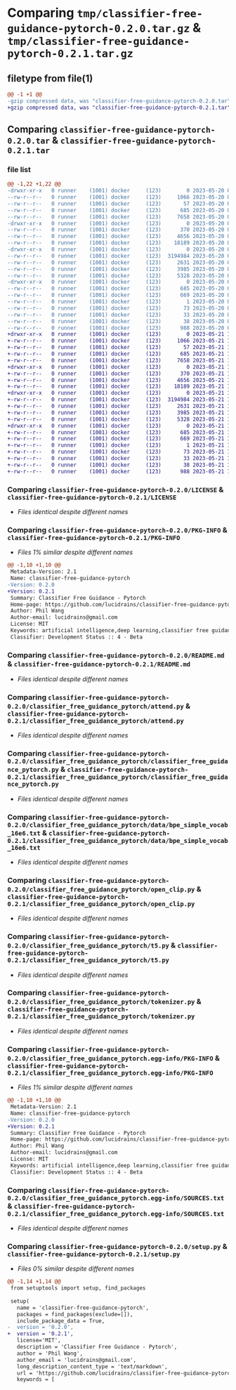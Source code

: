 # Comparing `tmp/classifier-free-guidance-pytorch-0.2.0.tar.gz` & `tmp/classifier-free-guidance-pytorch-0.2.1.tar.gz`

## filetype from file(1)

```diff
@@ -1 +1 @@
-gzip compressed data, was "classifier-free-guidance-pytorch-0.2.0.tar", last modified: Sat May 20 00:54:29 2023, max compression
+gzip compressed data, was "classifier-free-guidance-pytorch-0.2.1.tar", last modified: Sun May 21 18:40:22 2023, max compression
```

## Comparing `classifier-free-guidance-pytorch-0.2.0.tar` & `classifier-free-guidance-pytorch-0.2.1.tar`

### file list

```diff
@@ -1,22 +1,22 @@
-drwxr-xr-x   0 runner    (1001) docker     (123)        0 2023-05-20 00:54:29.778939 classifier-free-guidance-pytorch-0.2.0/
--rw-r--r--   0 runner    (1001) docker     (123)     1066 2023-05-20 00:54:14.000000 classifier-free-guidance-pytorch-0.2.0/LICENSE
--rw-r--r--   0 runner    (1001) docker     (123)       57 2023-05-20 00:54:14.000000 classifier-free-guidance-pytorch-0.2.0/MANIFEST.in
--rw-r--r--   0 runner    (1001) docker     (123)      685 2023-05-20 00:54:29.778939 classifier-free-guidance-pytorch-0.2.0/PKG-INFO
--rw-r--r--   0 runner    (1001) docker     (123)     7658 2023-05-20 00:54:14.000000 classifier-free-guidance-pytorch-0.2.0/README.md
-drwxr-xr-x   0 runner    (1001) docker     (123)        0 2023-05-20 00:54:29.774939 classifier-free-guidance-pytorch-0.2.0/classifier_free_guidance_pytorch/
--rw-r--r--   0 runner    (1001) docker     (123)      370 2023-05-20 00:54:14.000000 classifier-free-guidance-pytorch-0.2.0/classifier_free_guidance_pytorch/__init__.py
--rw-r--r--   0 runner    (1001) docker     (123)     4656 2023-05-20 00:54:14.000000 classifier-free-guidance-pytorch-0.2.0/classifier_free_guidance_pytorch/attend.py
--rw-r--r--   0 runner    (1001) docker     (123)    18189 2023-05-20 00:54:14.000000 classifier-free-guidance-pytorch-0.2.0/classifier_free_guidance_pytorch/classifier_free_guidance_pytorch.py
-drwxr-xr-x   0 runner    (1001) docker     (123)        0 2023-05-20 00:54:29.774939 classifier-free-guidance-pytorch-0.2.0/classifier_free_guidance_pytorch/data/
--rw-r--r--   0 runner    (1001) docker     (123)  3194984 2023-05-20 00:54:14.000000 classifier-free-guidance-pytorch-0.2.0/classifier_free_guidance_pytorch/data/bpe_simple_vocab_16e6.txt
--rw-r--r--   0 runner    (1001) docker     (123)     2631 2023-05-20 00:54:14.000000 classifier-free-guidance-pytorch-0.2.0/classifier_free_guidance_pytorch/open_clip.py
--rw-r--r--   0 runner    (1001) docker     (123)     3985 2023-05-20 00:54:14.000000 classifier-free-guidance-pytorch-0.2.0/classifier_free_guidance_pytorch/t5.py
--rw-r--r--   0 runner    (1001) docker     (123)     5328 2023-05-20 00:54:14.000000 classifier-free-guidance-pytorch-0.2.0/classifier_free_guidance_pytorch/tokenizer.py
-drwxr-xr-x   0 runner    (1001) docker     (123)        0 2023-05-20 00:54:29.774939 classifier-free-guidance-pytorch-0.2.0/classifier_free_guidance_pytorch.egg-info/
--rw-r--r--   0 runner    (1001) docker     (123)      685 2023-05-20 00:54:29.000000 classifier-free-guidance-pytorch-0.2.0/classifier_free_guidance_pytorch.egg-info/PKG-INFO
--rw-r--r--   0 runner    (1001) docker     (123)      669 2023-05-20 00:54:29.000000 classifier-free-guidance-pytorch-0.2.0/classifier_free_guidance_pytorch.egg-info/SOURCES.txt
--rw-r--r--   0 runner    (1001) docker     (123)        1 2023-05-20 00:54:29.000000 classifier-free-guidance-pytorch-0.2.0/classifier_free_guidance_pytorch.egg-info/dependency_links.txt
--rw-r--r--   0 runner    (1001) docker     (123)       73 2023-05-20 00:54:29.000000 classifier-free-guidance-pytorch-0.2.0/classifier_free_guidance_pytorch.egg-info/requires.txt
--rw-r--r--   0 runner    (1001) docker     (123)       33 2023-05-20 00:54:29.000000 classifier-free-guidance-pytorch-0.2.0/classifier_free_guidance_pytorch.egg-info/top_level.txt
--rw-r--r--   0 runner    (1001) docker     (123)       38 2023-05-20 00:54:29.778939 classifier-free-guidance-pytorch-0.2.0/setup.cfg
--rw-r--r--   0 runner    (1001) docker     (123)      988 2023-05-20 00:54:14.000000 classifier-free-guidance-pytorch-0.2.0/setup.py
+drwxr-xr-x   0 runner    (1001) docker     (123)        0 2023-05-21 18:40:22.270277 classifier-free-guidance-pytorch-0.2.1/
+-rw-r--r--   0 runner    (1001) docker     (123)     1066 2023-05-21 18:40:11.000000 classifier-free-guidance-pytorch-0.2.1/LICENSE
+-rw-r--r--   0 runner    (1001) docker     (123)       57 2023-05-21 18:40:11.000000 classifier-free-guidance-pytorch-0.2.1/MANIFEST.in
+-rw-r--r--   0 runner    (1001) docker     (123)      685 2023-05-21 18:40:22.270277 classifier-free-guidance-pytorch-0.2.1/PKG-INFO
+-rw-r--r--   0 runner    (1001) docker     (123)     7658 2023-05-21 18:40:11.000000 classifier-free-guidance-pytorch-0.2.1/README.md
+drwxr-xr-x   0 runner    (1001) docker     (123)        0 2023-05-21 18:40:22.266277 classifier-free-guidance-pytorch-0.2.1/classifier_free_guidance_pytorch/
+-rw-r--r--   0 runner    (1001) docker     (123)      370 2023-05-21 18:40:11.000000 classifier-free-guidance-pytorch-0.2.1/classifier_free_guidance_pytorch/__init__.py
+-rw-r--r--   0 runner    (1001) docker     (123)     4656 2023-05-21 18:40:11.000000 classifier-free-guidance-pytorch-0.2.1/classifier_free_guidance_pytorch/attend.py
+-rw-r--r--   0 runner    (1001) docker     (123)    18189 2023-05-21 18:40:11.000000 classifier-free-guidance-pytorch-0.2.1/classifier_free_guidance_pytorch/classifier_free_guidance_pytorch.py
+drwxr-xr-x   0 runner    (1001) docker     (123)        0 2023-05-21 18:40:22.266277 classifier-free-guidance-pytorch-0.2.1/classifier_free_guidance_pytorch/data/
+-rw-r--r--   0 runner    (1001) docker     (123)  3194984 2023-05-21 18:40:11.000000 classifier-free-guidance-pytorch-0.2.1/classifier_free_guidance_pytorch/data/bpe_simple_vocab_16e6.txt
+-rw-r--r--   0 runner    (1001) docker     (123)     2631 2023-05-21 18:40:11.000000 classifier-free-guidance-pytorch-0.2.1/classifier_free_guidance_pytorch/open_clip.py
+-rw-r--r--   0 runner    (1001) docker     (123)     3985 2023-05-21 18:40:11.000000 classifier-free-guidance-pytorch-0.2.1/classifier_free_guidance_pytorch/t5.py
+-rw-r--r--   0 runner    (1001) docker     (123)     5328 2023-05-21 18:40:11.000000 classifier-free-guidance-pytorch-0.2.1/classifier_free_guidance_pytorch/tokenizer.py
+drwxr-xr-x   0 runner    (1001) docker     (123)        0 2023-05-21 18:40:22.266277 classifier-free-guidance-pytorch-0.2.1/classifier_free_guidance_pytorch.egg-info/
+-rw-r--r--   0 runner    (1001) docker     (123)      685 2023-05-21 18:40:22.000000 classifier-free-guidance-pytorch-0.2.1/classifier_free_guidance_pytorch.egg-info/PKG-INFO
+-rw-r--r--   0 runner    (1001) docker     (123)      669 2023-05-21 18:40:22.000000 classifier-free-guidance-pytorch-0.2.1/classifier_free_guidance_pytorch.egg-info/SOURCES.txt
+-rw-r--r--   0 runner    (1001) docker     (123)        1 2023-05-21 18:40:22.000000 classifier-free-guidance-pytorch-0.2.1/classifier_free_guidance_pytorch.egg-info/dependency_links.txt
+-rw-r--r--   0 runner    (1001) docker     (123)       73 2023-05-21 18:40:22.000000 classifier-free-guidance-pytorch-0.2.1/classifier_free_guidance_pytorch.egg-info/requires.txt
+-rw-r--r--   0 runner    (1001) docker     (123)       33 2023-05-21 18:40:22.000000 classifier-free-guidance-pytorch-0.2.1/classifier_free_guidance_pytorch.egg-info/top_level.txt
+-rw-r--r--   0 runner    (1001) docker     (123)       38 2023-05-21 18:40:22.270277 classifier-free-guidance-pytorch-0.2.1/setup.cfg
+-rw-r--r--   0 runner    (1001) docker     (123)      988 2023-05-21 18:40:11.000000 classifier-free-guidance-pytorch-0.2.1/setup.py
```

### Comparing `classifier-free-guidance-pytorch-0.2.0/LICENSE` & `classifier-free-guidance-pytorch-0.2.1/LICENSE`

 * *Files identical despite different names*

### Comparing `classifier-free-guidance-pytorch-0.2.0/PKG-INFO` & `classifier-free-guidance-pytorch-0.2.1/PKG-INFO`

 * *Files 1% similar despite different names*

```diff
@@ -1,10 +1,10 @@
 Metadata-Version: 2.1
 Name: classifier-free-guidance-pytorch
-Version: 0.2.0
+Version: 0.2.1
 Summary: Classifier Free Guidance - Pytorch
 Home-page: https://github.com/lucidrains/classifier-free-guidance-pytorch
 Author: Phil Wang
 Author-email: lucidrains@gmail.com
 License: MIT
 Keywords: artificial intelligence,deep learning,classifier free guidance,text conditioning and guidance
 Classifier: Development Status :: 4 - Beta
```

### Comparing `classifier-free-guidance-pytorch-0.2.0/README.md` & `classifier-free-guidance-pytorch-0.2.1/README.md`

 * *Files identical despite different names*

### Comparing `classifier-free-guidance-pytorch-0.2.0/classifier_free_guidance_pytorch/attend.py` & `classifier-free-guidance-pytorch-0.2.1/classifier_free_guidance_pytorch/attend.py`

 * *Files identical despite different names*

### Comparing `classifier-free-guidance-pytorch-0.2.0/classifier_free_guidance_pytorch/classifier_free_guidance_pytorch.py` & `classifier-free-guidance-pytorch-0.2.1/classifier_free_guidance_pytorch/classifier_free_guidance_pytorch.py`

 * *Files identical despite different names*

### Comparing `classifier-free-guidance-pytorch-0.2.0/classifier_free_guidance_pytorch/data/bpe_simple_vocab_16e6.txt` & `classifier-free-guidance-pytorch-0.2.1/classifier_free_guidance_pytorch/data/bpe_simple_vocab_16e6.txt`

 * *Files identical despite different names*

### Comparing `classifier-free-guidance-pytorch-0.2.0/classifier_free_guidance_pytorch/open_clip.py` & `classifier-free-guidance-pytorch-0.2.1/classifier_free_guidance_pytorch/open_clip.py`

 * *Files identical despite different names*

### Comparing `classifier-free-guidance-pytorch-0.2.0/classifier_free_guidance_pytorch/t5.py` & `classifier-free-guidance-pytorch-0.2.1/classifier_free_guidance_pytorch/t5.py`

 * *Files identical despite different names*

### Comparing `classifier-free-guidance-pytorch-0.2.0/classifier_free_guidance_pytorch/tokenizer.py` & `classifier-free-guidance-pytorch-0.2.1/classifier_free_guidance_pytorch/tokenizer.py`

 * *Files identical despite different names*

### Comparing `classifier-free-guidance-pytorch-0.2.0/classifier_free_guidance_pytorch.egg-info/PKG-INFO` & `classifier-free-guidance-pytorch-0.2.1/classifier_free_guidance_pytorch.egg-info/PKG-INFO`

 * *Files 1% similar despite different names*

```diff
@@ -1,10 +1,10 @@
 Metadata-Version: 2.1
 Name: classifier-free-guidance-pytorch
-Version: 0.2.0
+Version: 0.2.1
 Summary: Classifier Free Guidance - Pytorch
 Home-page: https://github.com/lucidrains/classifier-free-guidance-pytorch
 Author: Phil Wang
 Author-email: lucidrains@gmail.com
 License: MIT
 Keywords: artificial intelligence,deep learning,classifier free guidance,text conditioning and guidance
 Classifier: Development Status :: 4 - Beta
```

### Comparing `classifier-free-guidance-pytorch-0.2.0/classifier_free_guidance_pytorch.egg-info/SOURCES.txt` & `classifier-free-guidance-pytorch-0.2.1/classifier_free_guidance_pytorch.egg-info/SOURCES.txt`

 * *Files identical despite different names*

### Comparing `classifier-free-guidance-pytorch-0.2.0/setup.py` & `classifier-free-guidance-pytorch-0.2.1/setup.py`

 * *Files 0% similar despite different names*

```diff
@@ -1,14 +1,14 @@
 from setuptools import setup, find_packages
 
 setup(
   name = 'classifier-free-guidance-pytorch',
   packages = find_packages(exclude=[]),
   include_package_data = True,
-  version = '0.2.0',
+  version = '0.2.1',
   license='MIT',
   description = 'Classifier Free Guidance - Pytorch',
   author = 'Phil Wang',
   author_email = 'lucidrains@gmail.com',
   long_description_content_type = 'text/markdown',
   url = 'https://github.com/lucidrains/classifier-free-guidance-pytorch',
   keywords = [
```

